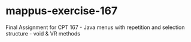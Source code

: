 # mappus-exercise-167
Final Assignment for CPT 167 - Java menus with repetition and selection structure - void &amp; VR methods
